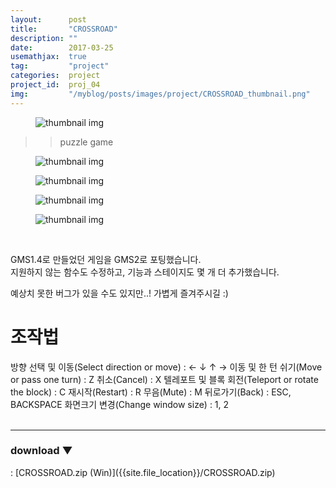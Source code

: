 ```yaml
---
layout:      post
title:       "CROSSROAD"
description: ""
date:        2017-03-25
usemathjax:  true
tag:         "project"
categories:  project
project_id:  proj_04
img:         "/myblog/posts/images/project/CROSSROAD_thumbnail.png"
---
```


<figure>
    <img class="title-image" src="{{site.image_location}}/project/CROSSROAD_title.png" alt="thumbnail img">
</figure>

>> puzzle game

<div class="screenshot-list">
    <figure>
        <img class="screenshot" src="{{site.image_location}}/project/CROSSROAD_screenshot_01.png" alt="thumbnail img">
    </figure>
    <figure>
        <img class="screenshot" src="{{site.image_location}}/project/CROSSROAD_screenshot_02.png" alt="thumbnail img">
    </figure>
</div>

<div class="screenshot-list">
    <figure>
        <img class="screenshot" src="{{site.image_location}}/project/CROSSROAD_screenshot_03.png" alt="thumbnail img">
    </figure>
    <figure>
        <img class="screenshot" src="{{site.image_location}}/project/CROSSROAD_screenshot_04.png" alt="thumbnail img">
    </figure>
</div>

<br/>

GMS1.4로 만들었던 게임을 GMS2로 포팅했습니다.  
지원하지 않는 함수도 수정하고, 기능과 스테이지도 몇 개 더 추가했습니다.

예상치 못한 버그가 있을 수도 있지만..! 가볍게 즐겨주시길 :)

<h1>조작법</h1>
방향 선택 및 이동(Select direction or move) : ← ↓ ↑ →  
이동 및 한 턴 쉬기(Move or pass one turn) : Z  
취소(Cancel) : X  
텔레포트 및 블록 회전(Teleport or rotate the block) : C  
재시작(Restart) : R  
무음(Mute) : M  
뒤로가기(Back) : ESC, BACKSPACE  
화면크기 변경(Change window size) : 1, 2  

<br/>
<br/>

---

<h3>download ▼</h3>
: [CROSSROAD.zip (Win)]({{site.file_location}}/CROSSROAD.zip)
